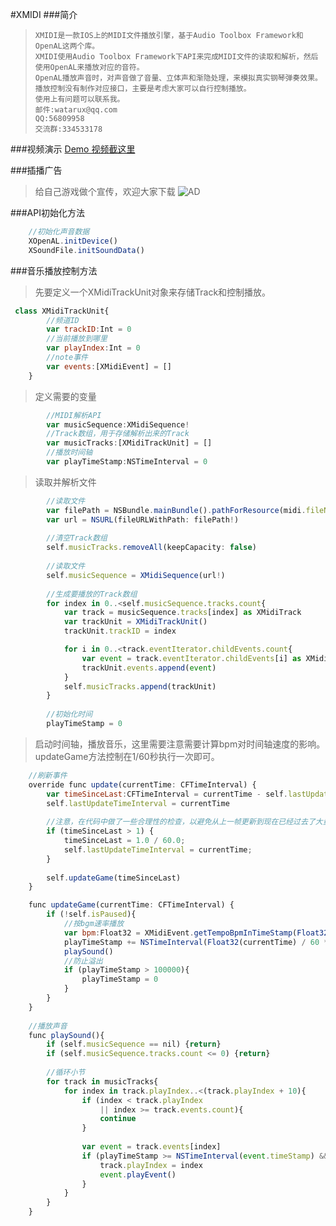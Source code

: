 #XMIDI
###简介

>     XMIDI是一款IOS上的MIDI文件播放引擎，基于Audio Toolbox Framework和OpenAL这两个库。 	
>     XMIDI使用Audio Toolbox Framework下API来完成MIDI文件的读取和解析，然后使用OpenAL来播放对应的音符。
>     OpenAL播放声音时，对声音做了音量、立体声和渐隐处理，来模拟真实钢琴弹奏效果。
>     播放控制没有制作对应接口，主要是考虑大家可以自行控制播放。
>     使用上有问题可以联系我。
>     邮件:watarux@qq.com
>     QQ:56809958    
>     交流群:334533178

###视频演示
[Demo 视频截这里](http://v.youku.com/v_show/id_XOTEzMTc0MTYw.html)

###插播广告
>   给自己游戏做个宣传，欢迎大家下载
![AD](http://img1.ph.126.net/imgkyxAM-XEboVfJ_aTYZA==/649081296312690109.jpg)

###API初始化方法
```javascript
    //初始化声音数据
    XOpenAL.initDevice()
    XSoundFile.initSoundData()
```

###音乐播放控制方法
> 	先要定义一个XMidiTrackUnit对象来存储Track和控制播放。

```javascript
 class XMidiTrackUnit{
        //频道ID
        var trackID:Int = 0
        //当前播放到哪里
        var playIndex:Int = 0
        //note事件
        var events:[XMidiEvent] = []
    }
```

> 定义需要的变量

```javascript
        //MIDI解析API
        var musicSequence:XMidiSequence!
        //Track数组，用于存储解析出来的Track
        var musicTracks:[XMidiTrackUnit] = []
        //播放时间轴
        var playTimeStamp:NSTimeInterval = 0
```
>读取并解析文件

```javascript
        //读取文件
        var filePath = NSBundle.mainBundle().pathForResource(midi.fileName, ofType: "mid")
        var url = NSURL(fileURLWithPath: filePath!)
        
        //清空Track数组
        self.musicTracks.removeAll(keepCapacity: false)
        
        //读取文件
        self.musicSequence = XMidiSequence(url!)
        
        //生成要播放的Track数组
        for index in 0..<self.musicSequence.tracks.count{
            var track = musicSequence.tracks[index] as XMidiTrack
            var trackUnit = XMidiTrackUnit()
            trackUnit.trackID = index

            for i in 0..<track.eventIterator.childEvents.count{
                var event = track.eventIterator.childEvents[i] as XMidiEvent;
                trackUnit.events.append(event)
            }
            self.musicTracks.append(trackUnit)
        }
        
        //初始化时间
        playTimeStamp = 0
```

>启动时间轴，播放音乐，这里需要注意需要计算bpm对时间轴速度的影响。updateGame方法控制在1/60秒执行一次即可。

```javascript
    //刷新事件
    override func update(currentTime: CFTimeInterval) {
        var timeSinceLast:CFTimeInterval = currentTime - self.lastUpdateTimeInterval
        self.lastUpdateTimeInterval = currentTime
        
        //注意，在代码中做了一些合理性的检查，以避免从上一帧更新到现在已经过去了大量时间，并且将间隔重置为1/60秒，避免出现奇怪的行为。
        if (timeSinceLast > 1) {
            timeSinceLast = 1.0 / 60.0;
            self.lastUpdateTimeInterval = currentTime;
        }
        
        self.updateGame(timeSinceLast)
    }

    func updateGame(currentTime: CFTimeInterval) {
        if (!self.isPaused){
            //按bgm速率播放
            var bpm:Float32 = XMidiEvent.getTempoBpmInTimeStamp(Float32(playTimeStamp))
            playTimeStamp += NSTimeInterval(Float32(currentTime) / 60 * bpm)
            playSound()
            //防止溢出
            if (playTimeStamp > 100000){
                playTimeStamp = 0
            }
        }
    }
    
    //播放声音
    func playSound(){
        if (self.musicSequence == nil) {return}
        if (self.musicSequence.tracks.count <= 0) {return}
        
        //循环小节
        for track in musicTracks{
            for index in track.playIndex..<(track.playIndex + 10){
                if (index < track.playIndex
                    || index >= track.events.count){
                    continue
                }
                
                var event = track.events[index]
                if (playTimeStamp >= NSTimeInterval(event.timeStamp) && !event.isPlayed){
                    track.playIndex = index
                    event.playEvent()
                }
            }
        }
    }
```

